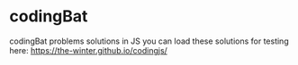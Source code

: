 # codingBat
codingBat problems solutions in JS
you can load these solutions for testing here: https://the-winter.github.io/codingjs/
